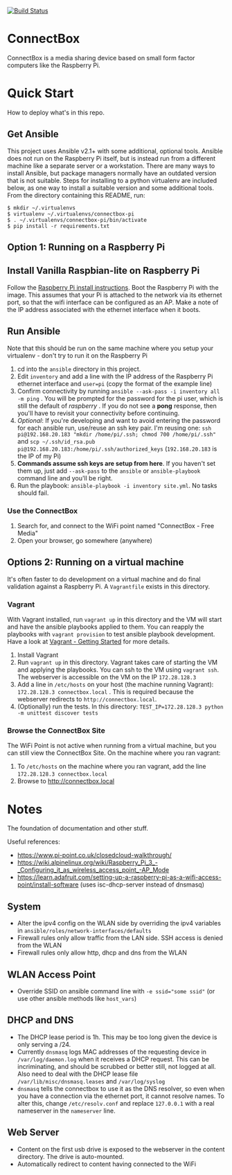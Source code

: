 [![Build Status](https://travis-ci.org/ConnectBox/connectbox-pi.svg?branch=master)](https://travis-ci.org/ConnectBox/connectbox-pi)

# ConnectBox

ConnectBox is a media sharing device based on small form factor computers like the Raspberry Pi.

# Quick Start

How to deploy what's in this repo.

## Get Ansible

This project uses Ansible v2.1+ with some additional, optional tools. Ansible does not run on the Raspberry Pi itself, but is instead run from a different machine like a separate server or a workstation. There are many ways to install Ansible, but package managers normally have an outdated version that is not suitable. Steps for installing to a python virtualenv are included below, as one way to install a suitable version and some additional tools. From the directory containing this README, run:

```
$ mkdir ~/.virtualenvs
$ virtualenv ~/.virtualenvs/connectbox-pi
$ . ~/.virtualenvs/connectbox-pi/bin/activate
$ pip install -r requirements.txt
```

## Option 1: Running on a Raspberry Pi

## Install Vanilla Raspbian-lite on Raspberry Pi

Follow the [Raspberry Pi install instructions](https://www.raspberrypi.org/documentation/installation/installing-images/). Boot the Raspberry Pi with the image. This assumes that your Pi is attached to the network via its ethernet port, so that the wifi interface can be configured as an AP. Make a note of the IP address associated with the ethernet interface when it boots.

## Run Ansible

Note that this should be run on the same machine where you setup your virtualenv - don't try to run it on the Raspberry Pi

1. cd into the `ansible` directory in this project.
1. Edit `inventory` and add a line with the IP address of the Raspberry Pi ethernet interface and `user=pi` (copy the format of the example line)
1. Confirm connectivity by running `ansible --ask-pass -i inventory all -m ping` . You will be prompted for the password for the pi user, which is still the default of _raspberry_ . If you do not see a **pong** response, then you'll have to revisit your connectivity before continuing.
1. _Optional_: If you're developing and want to avoid entering the password for each ansible run, use/reuse an ssh key pair. I'm reusing one: `ssh pi@192.168.20.183 "mkdir /home/pi/.ssh; chmod 700 /home/pi/.ssh"` and `scp ~/.ssh/id_rsa.pub pi@192.168.20.183:/home/pi/.ssh/authorized_keys` (`192.168.20.183` is the IP of my Pi)
1. **Commands assume ssh keys are setup from here**. If you haven't set them up, just add `--ask-pass` to the `ansible` or `ansible-playbook` command line and you'll be right.
1. Run the playbook: `ansible-playbook -i inventory site.yml`. No tasks should fail.

### Use the ConnectBox

1. Search for, and connect to the WiFi point named "ConnectBox - Free Media"
1. Open your browser, go somewhere (anywhere)

## Options 2: Running on a virtual machine

It's often faster to do development on a virtual machine and do final validation against a Raspberry Pi. A `Vagrantfile` exists in this directory.

### Vagrant

With Vagrant installed, run `vagrant up` in this directory and the VM will start and have the ansible playbooks applied to them. You can reapply the playbooks with `vagrant provision` to test ansible playbook development. Have a look at [Vagrant - Getting Started](https://www.vagrantup.com/docs/getting-started/) for more details.

1. Install Vagrant
1. Run `vagrant up` in this directory. Vagrant takes care of starting the VM and applying the playbooks. You can ssh to the VM using `vagrant ssh`. The webserver is accessible on the VM on the IP `172.28.128.3`
1. Add a line in `/etc/hosts` on your host (the machine running Vagrant): `172.28.128.3 connectbox.local` . This is required because the webserver redirects to `http://connectbox.local`.
1. (Optionally) run the tests. In this directory: `TEST_IP=172.28.128.3 python -m unittest discover tests`


### Browse the ConnectBox Site

The WiFi Point is not active when running from a virtual machine, but you can still view the ConnectBox Site. On the machine where you ran vagrant:

1. To `/etc/hosts` on the machine where you ran vagrant, add the line `172.28.128.3 connectbox.local`
1. Browse to http://connectbox.local

# Notes

The foundation of documentation and other stuff.

Useful references:

* https://www.pi-point.co.uk/closedcloud-walkthrough/
* https://wiki.alpinelinux.org/wiki/Raspberry_Pi_3_-_Configuring_it_as_wireless_access_point_-AP_Mode
* https://learn.adafruit.com/setting-up-a-raspberry-pi-as-a-wifi-access-point/install-software (uses isc-dhcp-server instead of dnsmasq)

## System

* Alter the ipv4 config on the WLAN side by overriding the ipv4 variables in `ansible/roles/network-interfaces/defaults`
* Firewall rules only allow traffic from the LAN side. SSH access is denied from the WLAN
* Firewall rules only allow http, dhcp and dns from the WLAN

## WLAN Access Point

* Override SSID on ansible command line with `-e ssid="some ssid"` (or use other ansible methods like `host_vars`)

## DHCP and DNS

* The DHCP lease period is 1h. This may be too long given the device is only serving a /24.
* Currently `dnsmasq` logs MAC addresses of the requesting device in `/var/log/daemon.log` when it receives a DHCP request. This can be incriminating, and should be scrubbed or better still, not logged at all. Also need to deal with the DHCP lease file `/var/lib/misc/dnsmasq.leases` and `/var/log/syslog`
* `dnsmasq` tells the connectbox to use it as the DNS resolver, so even when you have a connection via the ethernet port, it cannot resolve names. To alter this, change `/etc/resolv.conf` and replace `127.0.0.1` with a real nameserver in the `nameserver` line.

## Web Server

* Content on the first usb drive is exposed to the webserver in the content directory. The drive is auto-mounted.
* Automatically redirect to content having connected to the WiFi
